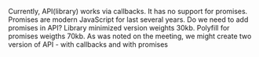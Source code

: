 Currently, API(library) works via callbacks. It has no support for promises. Promises are modern JavaScript for last several years.
Do we need to add promises in API?
Library minimized version weights 30kb.
Polyfill for promises weigths 70kb.
As was noted on the meeting, we might create two version of API - with callbacks and with promises